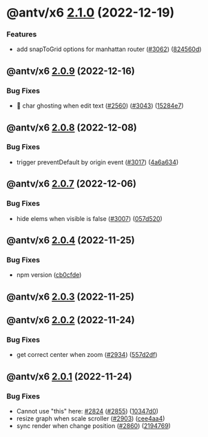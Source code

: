 # @antv/x6 [2.1.0](https://github.com/antvis/x6/compare/@antv/x6@2.0.9...@antv/x6@2.1.0) (2022-12-19)


### Features

* add snapToGrid options for manhattan router ([#3062](https://github.com/antvis/x6/issues/3062)) ([824560d](https://github.com/antvis/x6/commit/824560ddda7016158cce3166773e1af009bfe498))

## @antv/x6 [2.0.9](https://github.com/antvis/x6/compare/@antv/x6@2.0.8...@antv/x6@2.0.9) (2022-12-16)


### Bug Fixes

* :bug: char ghosting when edit text ([#2560](https://github.com/antvis/x6/issues/2560)) ([#3043](https://github.com/antvis/x6/issues/3043)) ([15284e7](https://github.com/antvis/x6/commit/15284e778a09f4f2e5a8f777330744b0cfe88e9e))

## @antv/x6 [2.0.8](https://github.com/antvis/x6/compare/@antv/x6@2.0.7...@antv/x6@2.0.8) (2022-12-08)


### Bug Fixes

* trigger preventDefault by origin event ([#3017](https://github.com/antvis/x6/issues/3017)) ([4a6a634](https://github.com/antvis/x6/commit/4a6a634a8acfad5c1a7bb93ac17fb3b97239e853))

## @antv/x6 [2.0.7](https://github.com/antvis/x6/compare/@antv/x6@2.0.6...@antv/x6@2.0.7) (2022-12-06)


### Bug Fixes

* hide elems when visible is false ([#3007](https://github.com/antvis/x6/issues/3007)) ([057d520](https://github.com/antvis/x6/commit/057d5209ff827d0231ecc6562e768907f75aff2d))

## @antv/x6 [2.0.4](https://github.com/antvis/x6/compare/@antv/x6@2.0.3...@antv/x6@2.0.4) (2022-11-25)


### Bug Fixes

* npm version ([cb0cfde](https://github.com/antvis/x6/commit/cb0cfdeb4dbe8858569e6899db08ccb9ab8ba4e7))

## @antv/x6 [2.0.3](https://github.com/antvis/x6/compare/@antv/x6@2.0.2...@antv/x6@2.0.3) (2022-11-25)

## @antv/x6 [2.0.2](https://github.com/antvis/x6/compare/@antv/x6@2.0.1...@antv/x6@2.0.2) (2022-11-24)


### Bug Fixes

* get correct center when zoom ([#2934](https://github.com/antvis/x6/issues/2934)) ([557d2df](https://github.com/antvis/x6/commit/557d2df1529226e505e3488a43fa358191d79271))

## @antv/x6 [2.0.1](https://github.com/antvis/x6/compare/@antv/x6@2.0.0...@antv/x6@2.0.1) (2022-11-24)


### Bug Fixes

* Cannot use "this" here: [#2824](https://github.com/antvis/x6/issues/2824) ([#2855](https://github.com/antvis/x6/issues/2855)) ([10347d0](https://github.com/antvis/x6/commit/10347d069b23e4cfaf156138a39e2f5f996f0e29))
* resize graph when scale scroller ([#2903](https://github.com/antvis/x6/issues/2903)) ([cee4aa4](https://github.com/antvis/x6/commit/cee4aa4e53b2821ed11d5602fccdb36625957c72))
* sync render when change position ([#2860](https://github.com/antvis/x6/issues/2860)) ([2194769](https://github.com/antvis/x6/commit/2194769e362ce60d19652b29047a394cac4077d0))
